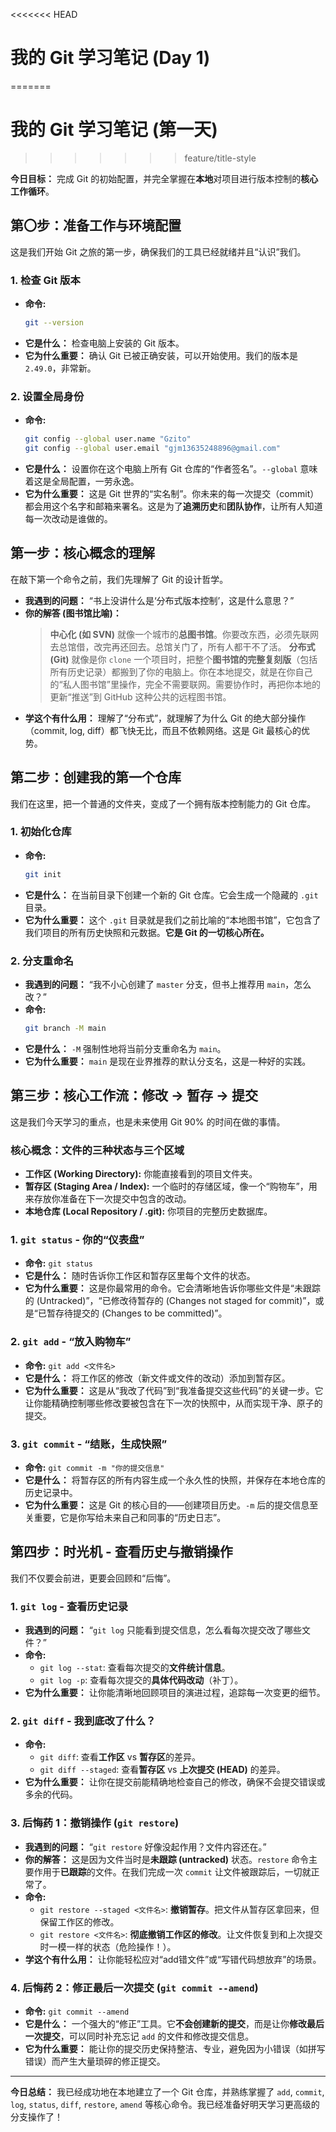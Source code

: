 <<<<<<< HEAD
# 我的 Git 学习笔记 (Day 1)
=======
# **我的 Git 学习笔记 (第一天)**
>>>>>>> feature/title-style

**今日目标：** 完成 Git 的初始配置，并完全掌握在**本地**对项目进行版本控制的**核心工作循环**。

## 第〇步：准备工作与环境配置

这是我们开始 Git 之旅的第一步，确保我们的工具已经就绪并且“认识”我们。

### 1. 检查 Git 版本

- **命令:**
  ```bash
  git --version
  ```
- **它是什么：** 检查电脑上安装的 Git 版本。
- **它为什么重要：** 确认 Git 已被正确安装，可以开始使用。我们的版本是 `2.49.0`，非常新。

### 2. 设置全局身份

- **命令:**
  ```bash
  git config --global user.name "Gzito"
  git config --global user.email "gjm13635248896@gmail.com"
  ```
- **它是什么：** 设置你在这个电脑上所有 Git 仓库的“作者签名”。`--global` 意味着这是全局配置，一劳永逸。
- **它为什么重要：** 这是 Git 世界的“实名制”。你未来的每一次提交（commit）都会用这个名字和邮箱来署名。这是为了**追溯历史**和**团队协作**，让所有人知道每一次改动是谁做的。

## 第一步：核心概念的理解

在敲下第一个命令之前，我们先理解了 Git 的设计哲学。

- **我遇到的问题：** “书上没讲什么是‘分布式版本控制’，这是什么意思？”
- **你的解答 (图书馆比喻)：**
  > **中心化 (如 SVN)** 就像一个城市的**总图书馆**。你要改东西，必须先联网去总馆借，改完再还回去。总馆关门了，所有人都干不了活。
  > **分布式 (Git)** 就像是你 `clone` 一个项目时，把整个**图书馆的完整复刻版**（包括所有历史记录）都搬到了你的电脑上。你在本地提交，就是在你自己的“私人图书馆”里操作，完全不需要联网。需要协作时，再把你本地的更新“推送”到 GitHub 这种公共的远程图书馆。
- **学这个有什么用：** 理解了“分布式”，就理解了为什么 Git 的绝大部分操作（commit, log, diff）都飞快无比，而且不依赖网络。这是 Git 最核心的优势。

## 第二步：创建我的第一个仓库

我们在这里，把一个普通的文件夹，变成了一个拥有版本控制能力的 Git 仓库。

### 1. 初始化仓库

- **命令:**
  ```bash
  git init
  ```
- **它是什么：** 在当前目录下创建一个新的 Git 仓库。它会生成一个隐藏的 `.git` 目录。
- **它为什么重要：** 这个 `.git` 目录就是我们之前比喻的“本地图书馆”，它包含了我们项目的所有历史快照和元数据。**它是 Git 的一切核心所在。**

### 2. 分支重命名

- **我遇到的问题：** “我不小心创建了 `master` 分支，但书上推荐用 `main`，怎么改？”
- **命令:**
  ```bash
  git branch -M main
  ```
- **它是什么：** `-M` 强制性地将当前分支重命名为 `main`。
- **它为什么重要：** `main` 是现在业界推荐的默认分支名，这是一种好的实践。

## 第三步：核心工作流：修改 -> 暂存 -> 提交

这是我们今天学习的重点，也是未来使用 Git 90% 的时间在做的事情。

### 核心概念：文件的三种状态与三个区域

- **工作区 (Working Directory):** 你能直接看到的项目文件夹。
- **暂存区 (Staging Area / Index):** 一个临时的存储区域，像一个“购物车”，用来存放你准备在下一次提交中包含的改动。
- **本地仓库 (Local Repository / .git):** 你项目的完整历史数据库。

### 1. `git status` - 你的“仪表盘”

- **命令:** `git status`
- **它是什么：** 随时告诉你工作区和暂存区里每个文件的状态。
- **它为什么重要：** 这是你最常用的命令。它会清晰地告诉你哪些文件是“未跟踪的 (Untracked)”，“已修改待暂存的 (Changes not staged for commit)”，或是“已暂存待提交的 (Changes to be committed)”。

### 2. `git add` - “放入购物车”

- **命令:** `git add <文件名>`
- **它是什么：** 将工作区的修改（新文件或文件的改动）添加到暂存区。
- **它为什么重要：** 这是从“我改了代码”到“我准备提交这些代码”的关键一步。它让你能精确控制哪些修改要被包含在下一次的快照中，从而实现干净、原子的提交。

### 3. `git commit` - “结账，生成快照”

- **命令:** `git commit -m "你的提交信息"`
- **它是什么：** 将暂存区的所有内容生成一个永久性的快照，并保存在本地仓库的历史记录中。
- **它为什么重要：** 这是 Git 的核心目的——创建项目历史。`-m` 后的提交信息至关重要，它是你写给未来自己和同事的“历史日志”。

## 第四步：时光机 - 查看历史与撤销操作

我们不仅要会前进，更要会回顾和“后悔”。

### 1. `git log` - 查看历史记录

- **我遇到的问题：** “`git log` 只能看到提交信息，怎么看每次提交改了哪些文件？”
- **命令:**
  - `git log --stat`: 查看每次提交的**文件统计信息**。
  - `git log -p`: 查看每次提交的**具体代码改动**（补丁）。
- **它为什么重要：** 让你能清晰地回顾项目的演进过程，追踪每一次变更的细节。

### 2. `git diff` - 我到底改了什么？

- **命令:**
  - `git diff`: 查看**工作区** vs **暂存区**的差异。
  - `git diff --staged`: 查看**暂存区** vs **上次提交 (HEAD)** 的差异。
- **它为什么重要：** 让你在提交前能精确地检查自己的修改，确保不会提交错误或多余的代码。

### 3. 后悔药 1：撤销操作 (`git restore`)

- **我遇到的问题：** “`git restore` 好像没起作用？文件内容还在。”
- **你的解答：** 这是因为文件当时是**未跟踪 (untracked)** 状态。`restore` 命令主要作用于**已跟踪**的文件。在我们完成一次 `commit` 让文件被跟踪后，一切就正常了。
- **命令:**
  - `git restore --staged <文件名>`: **撤销暂存**。把文件从暂存区拿回来，但保留工作区的修改。
  - `git restore <文件名>`: **彻底撤销工作区的修改**。让文件恢复到和上次提交时一模一样的状态（危险操作！）。
- **学这个有什么用：** 让你能轻松应对“add错文件”或“写错代码想放弃”的场景。

### 4. 后悔药 2：修正最后一次提交 (`git commit --amend`)

- **命令:** `git commit --amend`
- **它是什么：** 一个强大的“修正”工具。它**不会创建新的提交**，而是让你**修改最后一次提交**，可以同时补充忘记 `add` 的文件和修改提交信息。
- **它为什么重要：** 能让你的提交历史保持整洁、专业，避免因为小错误（如拼写错误）而产生大量琐碎的修正提交。

---

**今日总结：** 我已经成功地在本地建立了一个 Git 仓库，并熟练掌握了 `add`, `commit`, `log`, `status`, `diff`, `restore`, `amend` 等核心命令。我已经准备好明天学习更高级的分支操作了！

